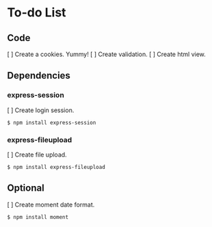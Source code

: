 # To-do List

## Code
[  ] Create a cookies. Yummy!
[  ] Create validation.
[  ] Create html view.

## Dependencies
### express-session
[  ] Create login session.
```
$ npm install express-session
```
### express-fileupload
[  ] Create file upload.
```
$ npm install express-fileupload
```

## Optional
[  ] Create moment date format.
```
$ npm install moment
```
